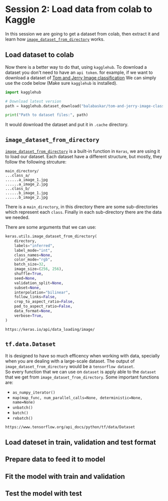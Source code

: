 # Session 2: Load data from colab to Kaggle

In this session we are going to get a dataset from
colab, then extract it and learn how [`image_dataset_from_directory`](https://keras.io/api/data_loading/image/) works.

## Load dataset to colab

Now there is a better way to do that, using `kagglehub`.
To download a dataset you don't need to have an `api token`.
for example, if we want to download a dataset of 
[Tom and Jerry Image classification](https://www.kaggle.com/datasets/balabaskar/tom-and-jerry-image-classification)
We can simply use the code below (Make sure `kagglehub` is installed).

```python
import kagglehub

# Download latest version
path = kagglehub.dataset_download("balabaskar/tom-and-jerry-image-classification")

print("Path to dataset files:", path)
```

It would download the dataset and put it in `.cache` directory.


## `image_dataset_from_directory`

[`image_dataset_from_directory`](https://keras.io/api/data_loading/image/) is a built-in function in `Keras`, we are using it to load our dataset.
Each dataset have a different structure, 
but mostly, they follow the following strcuture:

```text
main_directory/
...class_a/
......a_image_1.jpg
......a_image_2.jpg
...class_b/
......b_image_1.jpg
......b_image_2.jpg
```

There is a `main_directory`, in this directory there are
some sub-directories which represent each `class`.
Finally in each sub-directory there are the data we needed.

There are some arguments that we can use:

```python
keras.utils.image_dataset_from_directory(
    directory,
    labels="inferred",
    label_mode="int",
    class_names=None,
    color_mode="rgb",
    batch_size=32,
    image_size=(256, 256),
    shuffle=True,
    seed=None,
    validation_split=None,
    subset=None,
    interpolation="bilinear",
    follow_links=False,
    crop_to_aspect_ratio=False,
    pad_to_aspect_ratio=False,
    data_format=None,
    verbose=True,
)
```

```{note}
https://keras.io/api/data_loading/image/
```

## `tf.data.Dataset`

It is designed to have so much efficency when working with data,
specially when you are dealing with a large-scale dataset. 
The output of `image_dataset_from_directory` would be a
`tensorflow dataset`.  
So every function that we can use on `dataset` is apply able
to the `dataset` that we get from `image_dataset_from_directory`.
Some important functions are:

* `as_numpy_iterator()`
* `map(map_func, num_parallel_calls=None, deterministic=None, name=None)`
* `unbatch()`
* `batch()`
* `rebatch()`

```{note}
https://www.tensorflow.org/api_docs/python/tf/data/Dataset
```

## Load dateset in train, validation and test format

## Prepare data to feed it to model

## Fit the model with train and validation

## Test the model with test

